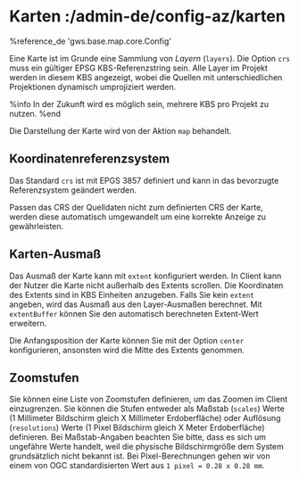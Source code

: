# Karten :/admin-de/config-az/karten

%reference_de 'gws.base.map.core.Config'

Eine Karte ist im Grunde eine Sammlung von *Layern* (``layers``). Die Option ``crs`` muss ein gültiger EPSG KBS-Referenzstring sein. Alle Layer im Projekt werden in diesem KBS angezeigt, wobei die Quellen mit unterschiedlichen Projektionen dynamisch umprojiziert werden.

%info
 In der Zukunft wird es möglich sein, mehrere KBS pro Projekt zu nutzen.
%end

Die Darstellung der Karte wird von der Aktion ``map`` behandelt.

## Koordinatenreferenzsystem

Das Standard ``crs`` ist mit EPGS 3857 definiert und kann in das bevorzugte Referenzsystem geändert werden.

Passen das CRS der Quelldaten nicht zum definierten CRS der Karte, werden diese automatisch umgewandelt um eine korrekte Anzeige zu gewährleisten.

## Karten-Ausmaß

Das Ausmaß der Karte kann mit ``extent`` konfiguriert werden. In Client kann der Nutzer die Karte nicht außerhalb des Extents scrollen. Die Koordinaten des Extents sind in KBS Einheiten anzugeben. Falls Sie kein ``extent`` angeben, wird das Ausmaß aus den Layer-Ausmaßen berechnet. Mit ``extentBuffer`` können Sie den automatisch berechneten Extent-Wert erweitern.

Die Anfangsposition der Karte können Sie mit der Option ``center`` konfigurieren, ansonsten wird die Mitte des Extents genommen.

## Zoomstufen

Sie können eine Liste von Zoomstufen definieren, um das Zoomen im Client einzugrenzen. Sie können die Stufen entweder als Maßstab (``scales``) Werte (1 Millimeter Bildschirm gleich X Millimeter Erdoberfläche) oder Auflösung (``resolutions``) Werte (1 Pixel Bildschirm gleich X Meter Erdoberfläche) definieren. Bei Maßstab-Angaben beachten Sie bitte, dass es sich um ungefähre Werte handelt, weil die physische Bildschirmgröße dem System grundsätzlich nicht bekannt ist. Bei Pixel-Berechnungen gehen wir von einem von OGC standardisierten Wert aus ``1 pixel = 0.28 x 0.28 mm``.
